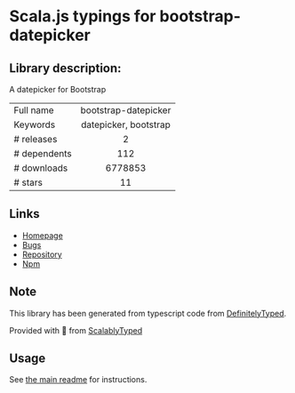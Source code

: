 
# Scala.js typings for bootstrap-datepicker


## Library description:
A datepicker for Bootstrap

|                    |                 |
| ------------------ | :-------------: |
| Full name          | bootstrap-datepicker |
| Keywords           | datepicker, bootstrap |
| # releases         | 2 |
| # dependents       | 112 |
| # downloads        | 6778853 |
| # stars            | 11 |

## Links
- [Homepage](https://github.com/uxsolutions/bootstrap-datepicker)
- [Bugs](https://github.com/uxsolutions/bootstrap-datepicker/issues)
- [Repository](https://github.com/uxsolutions/bootstrap-datepicker)
- [Npm](https://www.npmjs.com/package/bootstrap-datepicker)
    


## Note
This library has been generated from typescript code from [DefinitelyTyped](https://definitelytyped.org).

Provided with :purple_heart: from [ScalablyTyped](https://github.com/oyvindberg/ScalablyTyped)

## Usage
See [the main readme](../../readme.md) for instructions.


